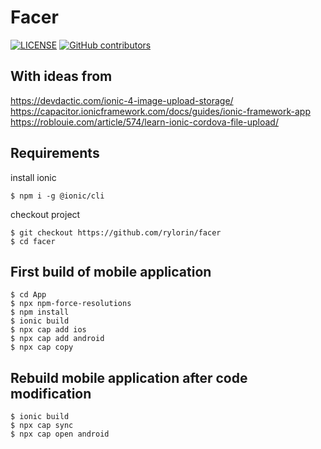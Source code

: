 # Facer

[![LICENSE](https://img.shields.io/github/license/rylorin/Facer)](LICENSE)
[![GitHub contributors](https://img.shields.io/github/contributors/rylorin/Facer)](https://github.com/rylorin/Facer/graphs/contributors)

## With ideas from

https://devdactic.com/ionic-4-image-upload-storage/  
https://capacitor.ionicframework.com/docs/guides/ionic-framework-app  
https://roblouie.com/article/574/learn-ionic-cordova-file-upload/

## Requirements

install ionic

    $ npm i -g @ionic/cli
  
checkout project

    $ git checkout https://github.com/rylorin/facer
    $ cd facer

## First build of mobile application

    $ cd App
    $ npx npm-force-resolutions
    $ npm install
    $ ionic build
    $ npx cap add ios
    $ npx cap add android
    $ npx cap copy

## Rebuild mobile application after code modification

    $ ionic build
    $ npx cap sync
    $ npx cap open android
